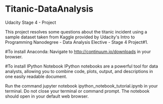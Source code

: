 # Titanic-DataAnalysis
Udacity Stage 4 - Project

This project resolves some questions about the titanic incident using a sample dataset taken from Kaggle provided by Udacity's Intro to Programming Nanodegree - Data Analysis Elective - Stage 4 Project#1.


#To install Anaconda:
Navigate to http://continuum.io/downloads in your browser.

#To install IPython Notebook
IPython notebooks are a powerful tool for data analysts, allowing you to combine code, plots, output, and descriptions in one easily readable document. 

Run the command jupyter notebook ipython_notebook_tutorial.ipynb in your terminal. Do not close your terminal or command prompt.
The notebook should open in your default web browser.
